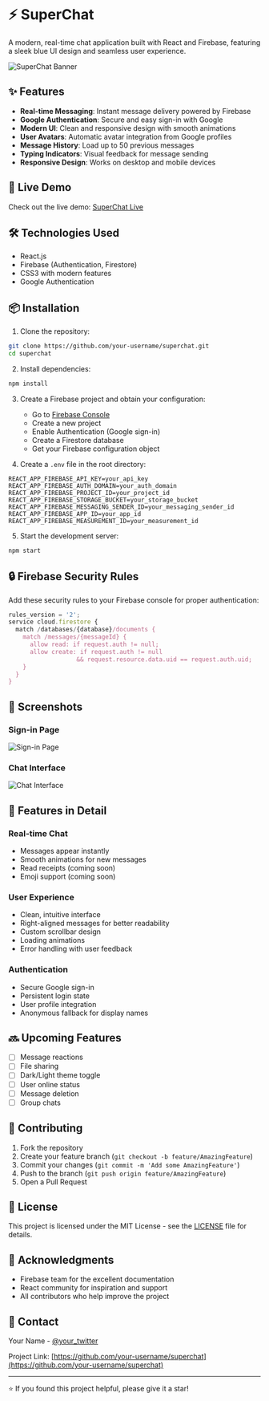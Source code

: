 # ⚡ SuperChat

A modern, real-time chat application built with React and Firebase, featuring a sleek blue UI design and seamless user experience.

![SuperChat Banner](https://raw.githubusercontent.com/your-username/superchat/main/screenshots/banner.png)

## ✨ Features

- **Real-time Messaging**: Instant message delivery powered by Firebase
- **Google Authentication**: Secure and easy sign-in with Google
- **Modern UI**: Clean and responsive design with smooth animations
- **User Avatars**: Automatic avatar integration from Google profiles
- **Message History**: Load up to 50 previous messages
- **Typing Indicators**: Visual feedback for message sending
- **Responsive Design**: Works on desktop and mobile devices

## 🚀 Live Demo

Check out the live demo: [SuperChat Live](https://superchat-7c5a6.web.app)

## 🛠️ Technologies Used

- React.js
- Firebase (Authentication, Firestore)
- CSS3 with modern features
- Google Authentication

## 📦 Installation

1. Clone the repository:

```bash
git clone https://github.com/your-username/superchat.git
cd superchat
```

2. Install dependencies:

```bash
npm install
```

3. Create a Firebase project and obtain your configuration:

   - Go to [Firebase Console](https://console.firebase.google.com)
   - Create a new project
   - Enable Authentication (Google sign-in)
   - Create a Firestore database
   - Get your Firebase configuration object

4. Create a `.env` file in the root directory:

```env
REACT_APP_FIREBASE_API_KEY=your_api_key
REACT_APP_FIREBASE_AUTH_DOMAIN=your_auth_domain
REACT_APP_FIREBASE_PROJECT_ID=your_project_id
REACT_APP_FIREBASE_STORAGE_BUCKET=your_storage_bucket
REACT_APP_FIREBASE_MESSAGING_SENDER_ID=your_messaging_sender_id
REACT_APP_FIREBASE_APP_ID=your_app_id
REACT_APP_FIREBASE_MEASUREMENT_ID=your_measurement_id
```

5. Start the development server:

```bash
npm start
```

## 🔒 Firebase Security Rules

Add these security rules to your Firebase console for proper authentication:

```javascript
rules_version = '2';
service cloud.firestore {
  match /databases/{database}/documents {
    match /messages/{messageId} {
      allow read: if request.auth != null;
      allow create: if request.auth != null
                   && request.resource.data.uid == request.auth.uid;
    }
  }
}
```

## 📱 Screenshots

### Sign-in Page

![Sign-in Page](https://raw.githubusercontent.com/your-username/superchat/main/screenshots/signin.png)

### Chat Interface

![Chat Interface](https://raw.githubusercontent.com/your-username/superchat/main/screenshots/chat.png)

## 🎨 Features in Detail

### Real-time Chat

- Messages appear instantly
- Smooth animations for new messages
- Read receipts (coming soon)
- Emoji support (coming soon)

### User Experience

- Clean, intuitive interface
- Right-aligned messages for better readability
- Custom scrollbar design
- Loading animations
- Error handling with user feedback

### Authentication

- Secure Google sign-in
- Persistent login state
- User profile integration
- Anonymous fallback for display names

## 🔜 Upcoming Features

- [ ] Message reactions
- [ ] File sharing
- [ ] Dark/Light theme toggle
- [ ] User online status
- [ ] Message deletion
- [ ] Group chats

## 🤝 Contributing

1. Fork the repository
2. Create your feature branch (`git checkout -b feature/AmazingFeature`)
3. Commit your changes (`git commit -m 'Add some AmazingFeature'`)
4. Push to the branch (`git push origin feature/AmazingFeature`)
5. Open a Pull Request

## 📄 License

This project is licensed under the MIT License - see the [LICENSE](LICENSE) file for details.

## 👏 Acknowledgments

- Firebase team for the excellent documentation
- React community for inspiration and support
- All contributors who help improve the project

## 📧 Contact

Your Name - [@your_twitter](https://twitter.com/your_twitter)

Project Link: [https://github.com/your-username/superchat](https://github.com/your-username/superchat)

---

⭐️ If you found this project helpful, please give it a star!

